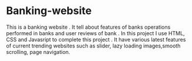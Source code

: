 # Banking-website

This is a banking website . It tell about features of banks operations performed in banks and user reviews of bank . In this project I use HTML, CSS and Javasript to 
complete this project . It have various latest features of current trending websites such as slider, lazy loading images,smooth scrolling, page navigation. 
